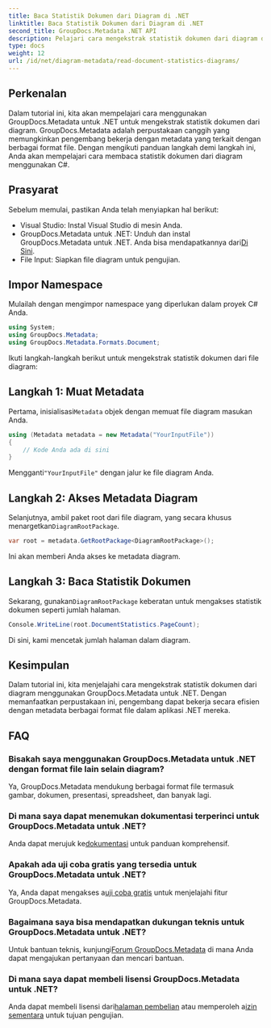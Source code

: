 ```yaml
---
title: Baca Statistik Dokumen dari Diagram di .NET
linktitle: Baca Statistik Dokumen dari Diagram di .NET
second_title: GroupDocs.Metadata .NET API
description: Pelajari cara mengekstrak statistik dokumen dari diagram di .NET menggunakan GroupDocs.Metadata, pustaka manipulasi metadata yang canggih.
type: docs
weight: 12
url: /id/net/diagram-metadata/read-document-statistics-diagrams/
---
```

## Perkenalan
Dalam tutorial ini, kita akan mempelajari cara menggunakan GroupDocs.Metadata untuk .NET untuk mengekstrak statistik dokumen dari diagram. GroupDocs.Metadata adalah perpustakaan canggih yang memungkinkan pengembang bekerja dengan metadata yang terkait dengan berbagai format file. Dengan mengikuti panduan langkah demi langkah ini, Anda akan mempelajari cara membaca statistik dokumen dari diagram menggunakan C#.
## Prasyarat
Sebelum memulai, pastikan Anda telah menyiapkan hal berikut:
- Visual Studio: Instal Visual Studio di mesin Anda.
-  GroupDocs.Metadata untuk .NET: Unduh dan instal GroupDocs.Metadata untuk .NET. Anda bisa mendapatkannya dari[Di Sini](https://releases.groupdocs.com/metadata/net/).
- File Input: Siapkan file diagram untuk pengujian.

## Impor Namespace
Mulailah dengan mengimpor namespace yang diperlukan dalam proyek C# Anda.
```csharp
using System;
using GroupDocs.Metadata;
using GroupDocs.Metadata.Formats.Document;
```

Ikuti langkah-langkah berikut untuk mengekstrak statistik dokumen dari file diagram:
## Langkah 1: Muat Metadata
 Pertama, inisialisasi`Metadata` objek dengan memuat file diagram masukan Anda.
```csharp
using (Metadata metadata = new Metadata("YourInputFile"))
{
    // Kode Anda ada di sini
}
```
 Mengganti`"YourInputFile"` dengan jalur ke file diagram Anda.
## Langkah 2: Akses Metadata Diagram
 Selanjutnya, ambil paket root dari file diagram, yang secara khusus menargetkan`DiagramRootPackage`.
```csharp
var root = metadata.GetRootPackage<DiagramRootPackage>();
```
Ini akan memberi Anda akses ke metadata diagram.
## Langkah 3: Baca Statistik Dokumen
 Sekarang, gunakan`DiagramRootPackage` keberatan untuk mengakses statistik dokumen seperti jumlah halaman.
```csharp
Console.WriteLine(root.DocumentStatistics.PageCount);
```
Di sini, kami mencetak jumlah halaman dalam diagram.

## Kesimpulan
Dalam tutorial ini, kita menjelajahi cara mengekstrak statistik dokumen dari diagram menggunakan GroupDocs.Metadata untuk .NET. Dengan memanfaatkan perpustakaan ini, pengembang dapat bekerja secara efisien dengan metadata berbagai format file dalam aplikasi .NET mereka.

## FAQ
### Bisakah saya menggunakan GroupDocs.Metadata untuk .NET dengan format file lain selain diagram?
Ya, GroupDocs.Metadata mendukung berbagai format file termasuk gambar, dokumen, presentasi, spreadsheet, dan banyak lagi.
### Di mana saya dapat menemukan dokumentasi terperinci untuk GroupDocs.Metadata untuk .NET?
 Anda dapat merujuk ke[dokumentasi](https://reference.groupdocs.com/metadata/net/) untuk panduan komprehensif.
### Apakah ada uji coba gratis yang tersedia untuk GroupDocs.Metadata untuk .NET?
 Ya, Anda dapat mengakses a[uji coba gratis](https://releases.groupdocs.com/) untuk menjelajahi fitur GroupDocs.Metadata.
### Bagaimana saya bisa mendapatkan dukungan teknis untuk GroupDocs.Metadata untuk .NET?
 Untuk bantuan teknis, kunjungi[Forum GroupDocs.Metadata](https://forum.groupdocs.com/c/metadata/14) di mana Anda dapat mengajukan pertanyaan dan mencari bantuan.
### Di mana saya dapat membeli lisensi GroupDocs.Metadata untuk .NET?
 Anda dapat membeli lisensi dari[halaman pembelian](https://purchase.groupdocs.com/buy) atau memperoleh a[izin sementara](https://purchase.groupdocs.com/temporary-license/) untuk tujuan pengujian.